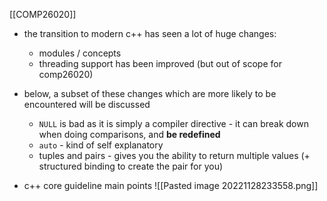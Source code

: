[[COMP26020]]

- the transition to modern c++ has seen a lot of huge changes:
	- modules / concepts
	- threading support has been improved (but out of scope for comp26020)

- below, a subset of these changes which are more likely to be encountered will be discussed
	- `NULL` is bad as it is simply a compiler directive - it can break down when doing comparisons, and **be redefined**
	- `auto` - kind of self explanatory
	- tuples and pairs - gives you the ability to return multiple values (+ structured binding to create the pair for you)

- c++ core guideline main points
![[Pasted image 20221128233558.png]]